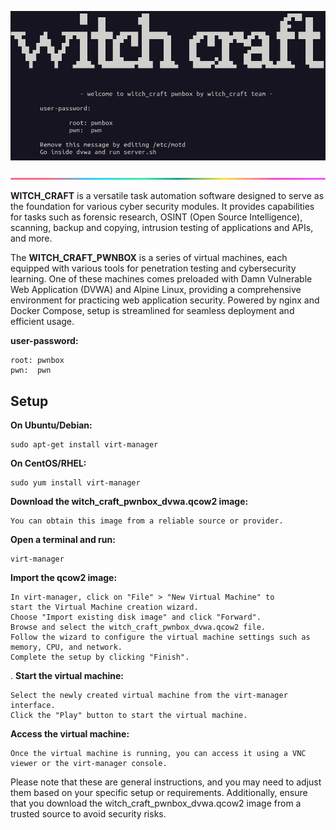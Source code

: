 ![banner](images/motd.png)

![banner](images/lineBar.png)

**WITCH_CRAFT** is a versatile task automation software designed to
serve as the foundation for various cyber security modules. It provides
capabilities for tasks such as forensic research, OSINT (Open Source
Intelligence), scanning, backup and copying, intrusion testing of
applications and APIs, and more.

The **WITCH_CRAFT_PWNBOX** is a series of virtual machines, each equipped
with various tools for penetration testing and cybersecurity learning. One
of these machines comes preloaded with Damn Vulnerable Web Application
(DVWA) and Alpine Linux, providing a comprehensive environment for
practicing web application security. Powered by nginx and Docker Compose,
setup is streamlined for seamless deployment and efficient usage.

**user-password:**

	root: pwnbox
	pwn:  pwn


## Setup

**On Ubuntu/Debian:**

	sudo apt-get install virt-manager

**On CentOS/RHEL:**

    sudo yum install virt-manager

**Download the witch_craft_pwnbox_dvwa.qcow2 image:**

    You can obtain this image from a reliable source or provider.

**Open a terminal and run:**

	virt-manager


**Import the qcow2 image:**

	In virt-manager, click on "File" > "New Virtual Machine" to
	start the Virtual Machine creation wizard.
	Choose "Import existing disk image" and click "Forward".
    Browse and select the witch_craft_pwnbox_dvwa.qcow2 file.
    Follow the wizard to configure the virtual machine settings such as
    memory, CPU, and network.
    Complete the setup by clicking "Finish".
.
**Start the virtual machine:**

    Select the newly created virtual machine from the virt-manager
    interface.
    Click the "Play" button to start the virtual machine.

**Access the virtual machine:**

    Once the virtual machine is running, you can access it using a VNC
    viewer or the virt-manager console.

Please note that these are general instructions, and you may need to
adjust them based on your specific setup or requirements. Additionally,
ensure that you download the witch_craft_pwnbox_dvwa.qcow2 image from
a trusted source to avoid security risks.
